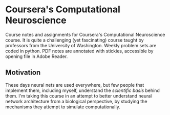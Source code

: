 # Coursera's Computational Neuroscience
Course notes and assignments for Coursera's Computational Neuroscience course. It is quite a challenging (yet fascinating) course taught by professors from the University of Washington. Weekly problem sets are coded in python. PDF notes are annotated with stickies, accessible by opening file in Adobe Reader. 

## Motivation
These days neural nets are used everywhere, but few people that implement them, including myself, understand the *scientific basis* behind them. I'm taking this course in an attempt to better understand neural network architecture from a biological perspective, by studying the mechanisms they attempt to simulate computationally.
